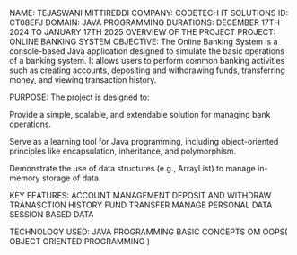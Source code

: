 NAME: TEJASWANI MITTIREDDI
COMPANY: CODETECH IT SOLUTIONS
ID: CT08EFJ
DOMAIN: JAVA PROGRAMMING
DURATIONS: DECEMBER 17TH 2024 TO JANUARY 17TH 2025
OVERVIEW OF THE PROJECT
PROJECT: ONLINE BANKING SYSTEM
OBJECTIVE:
The Online Banking System is a console-based Java application designed to simulate the basic operations of a banking system. It allows users to perform common banking activities such as creating accounts, depositing and withdrawing funds, transferring money, and viewing transaction history.

PURPOSE:
The project is designed to:

Provide a simple, scalable, and extendable solution for managing bank operations.

Serve as a learning tool for Java programming, including object-oriented principles like encapsulation, inheritance, and polymorphism.

Demonstrate the use of data structures (e.g., ArrayList) to manage in-memory storage of data.

KEY FEATURES:
ACCOUNT MANAGEMENT
DEPOSIT AND WITHDRAW
TRANASCTION HISTORY
FUND TRANSFER
MANAGE PERSONAL DATA
SESSION BASED DATA

TECHNOLOGY USED:
JAVA PROGRAMMING
BASIC CONCEPTS OM OOPS( OBJECT ORIENTED PROGRAMMING )

